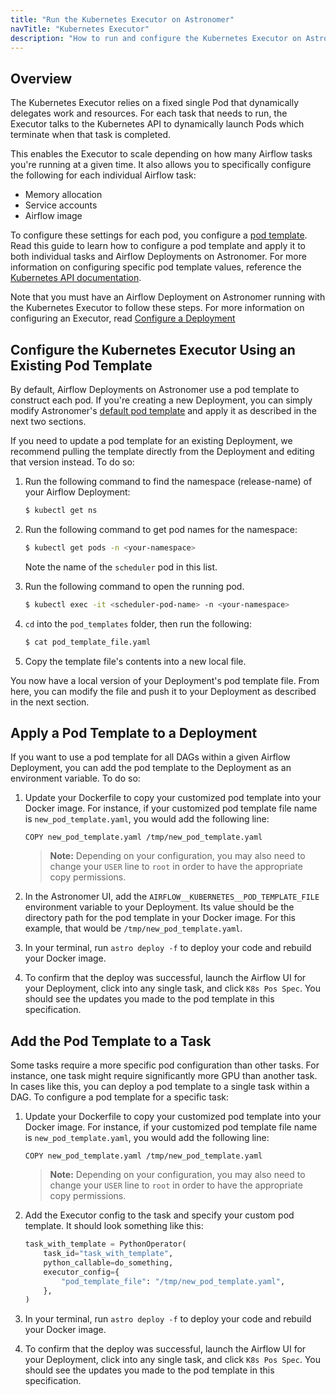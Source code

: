 ```yaml
---
title: "Run the Kubernetes Executor on Astronomer"
navTitle: "Kubernetes Executor"
description: "How to run and configure the Kubernetes Executor on Astronomer."
---
```


## Overview

The Kubernetes Executor relies on a fixed single Pod that dynamically delegates work and resources. For each task that needs to run, the Executor talks to the Kubernetes API to dynamically launch Pods which terminate when that task is completed.

This enables the Executor to scale depending on how many Airflow tasks you're running at a given time. It also allows you to specifically configure the following for each individual Airflow task:

- Memory allocation
- Service accounts
- Airflow image

To configure these settings for each pod, you configure a [pod template](https://github.com/astronomer/airflow-chart/blob/master/files/pod-template-file.yaml). Read this guide to learn how to configure a pod template and apply it to both individual tasks and Airflow Deployments on Astronomer. For more information on configuring specific pod template values, reference the [Kubernetes API documentation](https://v1-16.docs.kubernetes.io/docs/reference/generated/kubernetes-api/v1.14/#podspec-v1-core).

Note that you must have an Airflow Deployment on Astronomer running with the Kubernetes Executor to follow these steps. For more information on configuring an Executor, read [Configure a Deployment](/docs/enterprise/next/deploy/configure-deployment)

## Configure the Kubernetes Executor Using an Existing Pod Template

By default, Airflow Deployments on Astronomer use a pod template to construct each pod. If you're creating a new Deployment, you can simply modify Astronomer's [default pod template](https://github.com/astronomer/airflow-chart/blob/master/files/pod-template-file.yaml) and apply it as described in the next two sections.

If you need to update a pod template for an existing Deployment, we recommend pulling the template directly from the Deployment and editing that version instead. To do so:

1. Run the following command to find the namespace (release-name) of your Airflow Deployment:

    ```sh
    $ kubectl get ns
    ```

2. Run the following command to get pod names for the namespace:

    ```sh
    $ kubectl get pods -n <your-namespace>
    ```

    Note the name of the `scheduler` pod in this list.

3. Run the following command to open the running pod.

    ```sh
    $ kubectl exec -it <scheduler-pod-name> -n <your-namespace>
    ```

4. `cd` into the `pod_templates` folder, then run the following:

    ```sh
    $ cat pod_template_file.yaml
    ```

5. Copy the template file's contents into a new local file.

You now have a local version of your Deployment's pod template file. From here, you can modify the file and push it to your Deployment as described in the next section.

## Apply a Pod Template to a Deployment

If you want to use a pod template for all DAGs within a given Airflow Deployment, you can add the pod template to the Deployment as an environment variable. To do so:

1. Update your Dockerfile to copy your customized pod template into your Docker image. For instance, if your customized pod template file name is `new_pod_template.yaml`, you would add the following line:

    ```
    COPY new_pod_template.yaml /tmp/new_pod_template.yaml
    ```

    > **Note:** Depending on your configuration, you may also need to change your `USER` line to `root` in order to have the appropriate copy permissions.

2. In the Astronomer UI, add the `AIRFLOW__KUBERNETES__POD_TEMPLATE_FILE` environment variable to your Deployment. Its value should be the directory path for the pod template in your Docker image. For this example, that would be `/tmp/new_pod_template.yaml`.

3. In your terminal, run `astro deploy -f` to deploy your code and rebuild your Docker image.

4. To confirm that the deploy was successful, launch the Airflow UI for your Deployment, click into any single task, and click `K8s Pos Spec`. You should see the updates you made to the pod template in this specification.

## Add the Pod Template to a Task

Some tasks require a more specific pod configuration than other tasks. For instance, one task might require significantly more GPU than another task. In cases like this, you can deploy a pod template to a single task within a DAG. To configure a pod template for a specific task:

1. Update your Dockerfile to copy your customized pod template into your Docker image. For instance, if your customized pod template file name is `new_pod_template.yaml`, you would add the following line:

    ```
    COPY new_pod_template.yaml /tmp/new_pod_template.yaml
    ```

    > **Note:** Depending on your configuration, you may also need to change your `USER` line to `root` in order to have the appropriate copy permissions.

2. Add the Executor config to the task and specify your custom pod template. It should look something like this:

    ```py
    task_with_template = PythonOperator(
        task_id="task_with_template",
        python_callable=do_something,
        executor_config={
            "pod_template_file": "/tmp/new_pod_template.yaml",
        },
    )
    ```

3. In your terminal, run `astro deploy -f` to deploy your code and rebuild your Docker image.

4. To confirm that the deploy was successful, launch the Airflow UI for your Deployment, click into any single task, and click `K8s Pos Spec`. You should see the updates you made to the pod template in this specification.
